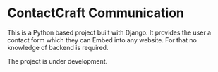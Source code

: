 # ContactCraft Communication

This is a Python based project built with Django. It provides the user a contact form which they can Embed into any website. For that no knowledge of backend is required.

The project is under development.